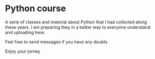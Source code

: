 # Python course
A serie of classes and material about Python that I had collected along these years.
I am preparing they in a better way to everyone understand and uploading here.

Feel free to send messages if you have any doubts

Enjoy your jorney 
